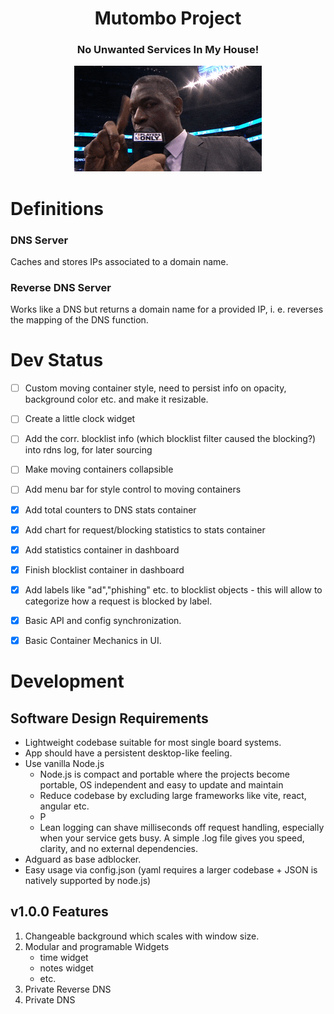 <h1 align=center>Mutombo Project</h1>
<h3 align=center>No Unwanted Services In My House!</h3>
<p align=center><img src="notinmyhouse.gif" scale=2.0></p>

# Definitions 

### DNS Server
Caches and stores IPs associated to a domain name.

### Reverse DNS Server
Works like a DNS but returns a domain name for a provided IP, i. e. reverses the mapping of the DNS function.

# Dev Status

- [ ] Custom moving container style, need to persist info on opacity, background color etc. and make it resizable.
- [ ] Create a little clock widget
- [ ] Add the corr. blocklist info (which blocklist filter caused the blocking?) into rdns log, for later sourcing
- [ ] Make moving containers collapsible
- [ ] Add menu bar for style control to moving containers
- [x] Add total counters to DNS stats container
- [x] Add chart for request/blocking statistics to stats container
- [x] Add statistics container in dashboard 
- [x] Finish blocklist container in dashboard
- [x] Add labels like "ad","phishing" etc. to blocklist objects - this will allow to categorize how a request is blocked by label.
- [x] Basic API and config synchronization.
- [x] Basic Container Mechanics in UI.


# Development
## Software Design Requirements

- Lightweight codebase suitable for most single board systems.
- App should have a persistent desktop-like feeling.
- Use vanilla Node.js 
  - Node.js is compact and portable where the projects become portable, OS independent and easy to update and maintain  
  - Reduce codebase by excluding large frameworks like vite, react, angular etc.
  - P
  - Lean logging can shave milliseconds off request handling, especially when your service gets busy. A simple .log file gives you speed, clarity, and no external dependencies.
- Adguard as base adblocker.
- Easy usage via config.json (yaml requires a larger codebase + JSON is natively supported by node.js)


## v1.0.0 Features

1. Changeable background which scales with window size.
2. Modular and programable Widgets
   - time widget
   - notes widget
   - etc. 
3. Private Reverse DNS
4. Private DNS
